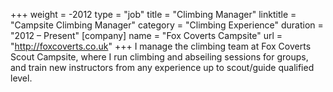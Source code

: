 +++
weight = -2012
type = "job"
title = "Climbing Manager"
linktitle = "Campsite Climbing Manager"
category = "Climbing Experience"
duration = "2012 &ndash; Present"
[company]
  name = "Fox Coverts Campsite"
  url = "http://foxcoverts.co.uk"
+++
I manage the climbing team at Fox Coverts Scout Campsite, where I run climbing and abseiling sessions for groups, and train new instructors from any experience up to scout/guide qualified level.
